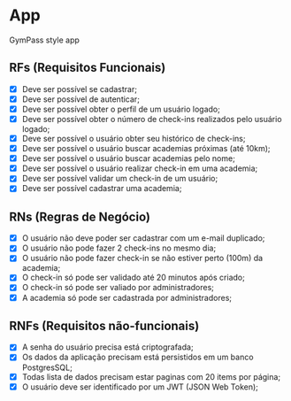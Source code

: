 # App

GymPass style app

## RFs (Requisitos Funcionais)

- [x] Deve ser possível se cadastrar;
- [x] Deve ser possível de autenticar;
- [x] Deve ser possível obter o perfil de um usuário logado;
- [x] Deve ser possível obter o número de check-ins realizados pelo usuário logado;
- [x] Deve ser possível o usuário obter seu histórico de check-ins;
- [x] Deve ser possível o usuário buscar academias próximas (até 10km);
- [x] Deve ser possível o usuário buscar academias pelo nome;
- [x] Deve ser possível o usuário realizar check-in em uma academia;
- [x] Deve ser possível validar um check-in de um usuário;
- [x] Deve ser possível cadastrar uma academia;
 
## RNs (Regras de Negócio)

- [x] O usuário não deve poder ser cadastrar com um e-mail duplicado;
- [x] O usuário não pode fazer 2 check-ins no mesmo dia;
- [x] O usuário não pode fazer check-in se não estiver perto (100m) da academia;
- [x] O check-in só pode ser validado até 20 minutos após criado;
- [x] O check-in só pode ser valiado por administradores;
- [x] A academia só pode ser cadastrada por administradores;

## RNFs (Requisitos não-funcionais)

- [x] A senha do usuário precisa está criptografada;
- [x] Os dados da aplicação precisam está persistidos em um banco PostgresSQL;
- [x] Todas lista de dados precisam estar paginas com 20 items por página;
- [x] O usuário deve ser identificado por um JWT (JSON Web Token);
